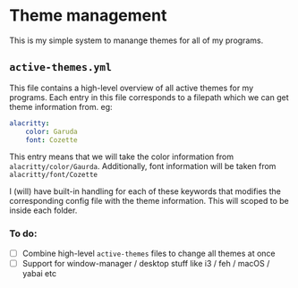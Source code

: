 # Theme management
This is my simple system to manange themes for all of my programs.

## `active-themes.yml`

This file contains a high-level overview of all active themes for my programs.
Each entry in this file corresponds to a filepath which we can get theme information from.
eg:

```yaml
alacritty:
    color: Garuda
    font: Cozette
```

This entry means that we will take the color information from `alacritty/color/Gaurda`. 
Additionally, font information will be taken from `alacritty/font/Cozette`

I (will) have built-in handling for each of these keywords that modifies the corresponding config file with the theme information. This will scoped to be inside each folder.

### To do:

- [ ]  Combine high-level `active-themes` files to change all themes at once 
- [ ]  Support for window-manager / desktop stuff like i3 / feh / macOS / yabai etc

